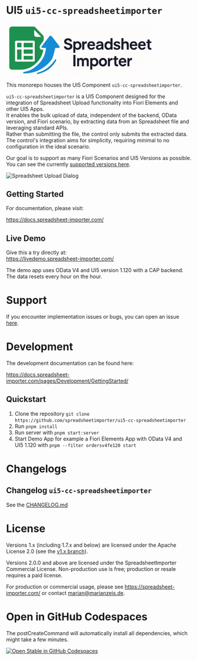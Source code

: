 # UI5 `ui5-cc-spreadsheetimporter`

<div align="left">
  <img src="docs/images/Logo_wide.png" alt="UI5 Spreadsheet Importer Logo" width="400">
</div>

This monorepo houses the UI5 Component `ui5-cc-spreadsheetimporter`.

`ui5-cc-spreadsheetimporter` is a UI5 Component designed for the integration of Spreadsheet Upload functionality into Fiori Elements and other UI5 Apps.  
It enables the bulk upload of data, independent of the backend, OData version, and Fiori scenario, by extracting data from an Spreadsheet file and leveraging standard APIs.  
Rather than submitting the file, the control only submits the extracted data.  
The control's integration aims for simplicity, requiring minimal to no configuration in the ideal scenario.

Our goal is to support as many Fiori Scenarios and UI5 Versions as possible. You can see the currently [supported versions here](https://docs.spreadsheet-importer.com/pages/SupportVersions/).

![Spreadsheet Upload Dialog](/images/SpreadsheetUploadDialog.png "Spreadsheet Upload Dialog")

## Getting Started

For documentation, please visit:

https://docs.spreadsheet-importer.com/

## Live Demo

Give this a try directly at:  
https://livedemo.spreadsheet-importer.com/

The demo app uses OData V4 and UI5 version 1.120 with a CAP backend. The data resets every hour on the hour.

# **Support**

If you encounter implementation issues or bugs, you can open an issue [here](https://github.com/spreadsheetimporter/ui5-cc-spreadsheetimporter/issues/new/choose).  

# Development

The development documentation can be found here:

https://docs.spreadsheet-importer.com/pages/Development/GettingStarted/

## Quickstart

1. Clone the repository `git clone https://github.com/spreadsheetimporter/ui5-cc-spreadsheetimporter`
2. Run `pnpm install`
3. Run server with `pnpm start:server`
4. Start Demo App for example a Fiori Elements App with OData V4 and UI5 1.120 with `pnpm --filter ordersv4fe120 start`

# Changelogs

## Changelog `ui5-cc-spreadsheetimporter`

See the [CHANGELOG.md](https://github.com/spreadsheetimporter/ui5-cc-spreadsheetimporter/blob/main/packages/ui5-cc-spreadsheetimporter/CHANGELOG.md)

# License

Versions 1.x (including 1.7.x and below) are licensed under the Apache License 2.0 (see the [v1.x branch](https://github.com/spreadsheetimporter/ui5-cc-spreadsheetimporter/tree/v1.x)).

Versions 2.0.0 and above are licensed under the SpreadsheetImporter Commercial License. Non-production use is free; production or resale requires a paid license.

For production or commercial usage, please see https://spreadsheet-importer.com/ or contact marian@marianzeis.de.

# Open in GitHub Codespaces

The postCreateCommand will automatically install all dependencies, which might take a few minutes.

[![Open Stable in GitHub Codespaces](https://github.com/codespaces/badge.svg)](https://github.com/codespaces/new?hide_repo_select=true&ref=main&repo=569313224&machine=basicLinux32gb&devcontainer_path=.devcontainer%2Fdevcontainer.json&location=WestEurope)  
